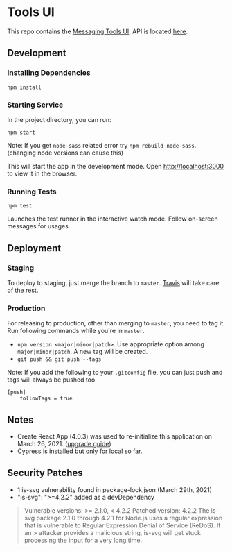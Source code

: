 # Tools UI
This repo contains the [Messaging Tools UI](https://tools.sparkpost.com). API is located [here](https://github.com/SparkPost/messaging-tools/).

## Development

### Installing Dependencies

```
npm install
```

### Starting Service

In the project directory, you can run:

```
npm start
```

Note: If you get `node-sass` related error try `npm rebuild node-sass`. (changing node versions can cause this)

This will start the app in the development mode. Open [http://localhost:3000](http://localhost:3000) to view it in the browser.

### Running Tests

```
npm test
```

Launches the test runner in the interactive watch mode. Follow on-screen messages for usages.

## Deployment

### Staging

To deploy to staging, just merge the branch to `master`. [Travis](https://travis-ci.org/SparkPost/tools-ui/) will take care of the rest.

### Production

For releasing to production, other than merging to `master`, you need to tag it. Run following commands while you're in `master`.

- `npm version <major|minor|patch>`. Use appropriate option among `major|minor|patch`. A new tag will be created.
- `git push && git push --tags`

Note: If you add the following to your `.gitconfig` file, you can just push and tags will always be pushed too.

```
[push]
	followTags = true
```

## Notes

 - Create React App (4.0.3) was used to re-initialize this application on March 26, 2021. ([upgrade guide](https://create-react-app.dev/docs/updating-to-new-releases))
 - Cypress is installed but only for local so far. 

## Security Patches

 - 1 is-svg vulnerability found in package-lock.json (March 29th, 2021)
 - "is-svg": ">=4.2.2" added as a devDependency

> Vulnerable versions: >= 2.1.0, < 4.2.2
> Patched version: 4.2.2
> The is-svg package 2.1.0 through 4.2.1 for Node.js uses a regular expression that is vulnerable to Regular Expression Denial of Service (ReDoS). If an > attacker provides a malicious string, is-svg will get stuck processing the input for a very long time.
